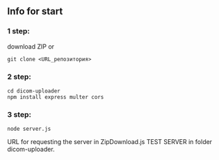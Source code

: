 ## Info for start
### 1 step:

download ZIP
or
```
git clone <URL_репозитория> 
```

### 2 step:
```
cd dicom-uploader
npm install express multer cors
```
### 3 step:
```
node server.js
```
URL for requesting the server in ZipDownload.js
TEST SERVER in folder dicom-uploader.
